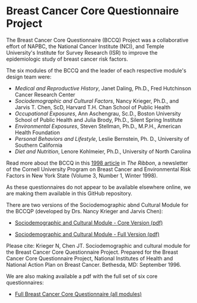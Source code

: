 # Breast Cancer Core Questionnaire Project

The Breast Cancer Core Questionnaire (BCCQ) Project was a collaborative effort of NAPBC, the National Cancer
Institute (NCI), and Temple University's Institute for Survey Research (ISR) to improve the epidemiologic study of breast
cancer risk factors. 

The six modules of the BCCQ and the leader of each respective module's design team were:

- *Medical and Reproductive History*, Janet Daling, Ph.D., Fred Hutchinson Cancer Research Center
- *Sociodemographic and Cultural Factors*, Nancy
Krieger, Ph.D., and Jarvis T. Chen, ScD, Harvard T.H. Chan School of Public Health
- *Occupational Exposures*, Ann Aschengrau, Sc.D., Boston University School of Public Health and Julia Brody, Ph.D., Silent Spring Institute
- *Environmental Exposures*, Steven Stellman, Ph.D., M.P.H., American Health Foundation
- *Personal Behaviors and Lifestyle*, Leslie Bernstein, Ph. D., University of Southern California
- *Diet and Nutrition*, Lenore Kohlmeier, Ph.D., University of North Carolina

Read more about the BCCQ in this [1998 article](1998_The%20Ribbon_Breast%20Cancer%20Comprehensive%20Questionnaire_v3i1_excerpt.pdf) in *The Ribbon*, a newsletter of the Cornell University Program on Breast Cancer and Environmental Risk Factors in New York State (Volume 3, Number 1, Winter 1998).


As these questionnaires do not appear to be available elsewhere online, we are making them available in this GitHub repository. 


There are two versions of the Sociodemographic abnd Cultural Module for the BCCQP (developed by Drs. Nancy Krieger and Jarvis Chen):

* [Sociodemographic and Cultural Module - Core Version (pdf)](BCCQP_SociodemographicAndCulturalModule_CoreVersion.pdf)

* [Sociodemographic and Cultural Module - Full Version (pdf)](BCCQP_SociodemographicAndCulturalModule_FullVersion.pdf)

Please cite:
Krieger N, Chen JT. Sociodemographic and cultural module for the Breast Cancer Core Questionnaire Project.
Prepared for the Breast Cancer Core Questionnaire Project, National Institutes of Health and National Action Plan on Breast Cancer. Bethesda, MD: September 1996.

We are also making available a pdf with the full set of six core questionnaires:

* [Full Breast Cancer Core Questionnaire (all modules)](1998_Breast%20Cancer%20Comprehensive%20Questionnaire_US%20DHHS.pdf)
